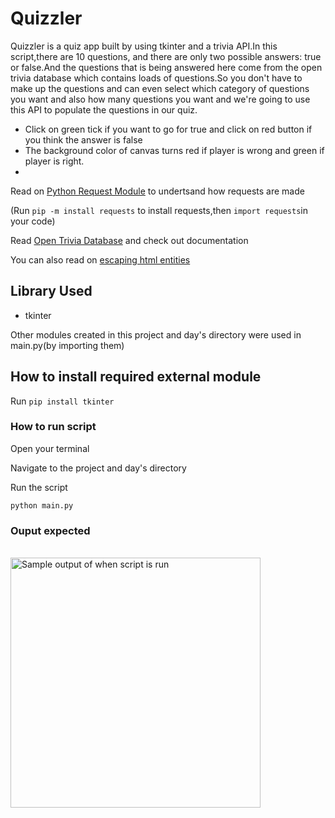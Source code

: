 # Quizzler
Quizzler is a quiz app built by using tkinter and a trivia API.In this script,there are 10 questions, and there are only two possible answers: true or false.And the questions that is being answered here come from the open trivia database which contains loads of questions.So you don't have to make up the questions and can even select which category of questions you want and also how many questions you want and we're going to use this API to populate the questions in our quiz.
- Click on green  tick if you want to go for true and click on red button if you think the answer is false
- The background color of canvas turns red if player is wrong and green if player is right.
- 
Read on [Python Request Module](https://www.w3schools.com/python/module_requests.asp) to undertsand how requests are made

(Run `pip -m install requests` to install requests,then `import requests`in your code)

Read [Open Trivia Database](https://opentdb.com/api_config.php) and check out documentation

You can also read on [escaping html entities](https://stackoverflow.com/questions/2087370/decode-html-entities-in-python-string)

## Library Used
- tkinter

Other modules created in this project and day's directory were used in main.py(by importing them)

## How to install required external module
Run `pip install tkinter`

### How to run script
Open your terminal

Navigate to the project and day's directory

Run the script

`python main.py`

### Ouput  expected

<br><img src="https://github.com/ima-eky/100-days-of-code-course/blob/main/img/quiz_game.png" title="Sample output of when script is run" width="400"/>
